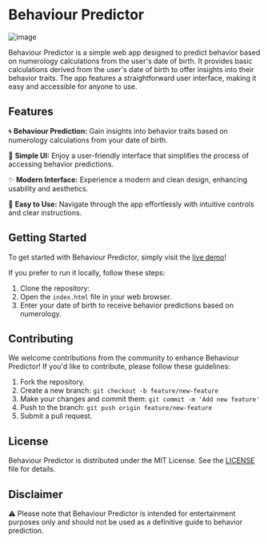 # Behaviour Predictor

![image](https://github.com/adityaguptareal/behaviour-prediction/assets/78353347/5e7c0d0f-1d7c-484a-8608-0bc0099c8631)


Behaviour Predictor is a simple web app designed to predict behavior based on numerology calculations from the user's date of birth. It provides basic calculations derived from the user's date of birth to offer insights into their behavior traits. The app features a straightforward user interface, making it easy and accessible for anyone to use.

## Features

🌀 **Behaviour Prediction:** Gain insights into behavior traits based on numerology calculations from your date of birth.

🎨 **Simple UI:** Enjoy a user-friendly interface that simplifies the process of accessing behavior predictions.

✨ **Modern Interface:** Experience a modern and clean design, enhancing usability and aesthetics.

🚀 **Easy to Use:** Navigate through the app effortlessly with intuitive controls and clear instructions.

## Getting Started

To get started with Behaviour Predictor, simply visit the [live demo](https://adityaguptareal.github.io/behaviour-pridictor/)!

If you prefer to run it locally, follow these steps:

1. Clone the repository:
2. Open the `index.html` file in your web browser.
3. Enter your date of birth to receive behavior predictions based on numerology.

## Contributing

We welcome contributions from the community to enhance Behaviour Predictor! If you'd like to contribute, please follow these guidelines:

1. Fork the repository.
2. Create a new branch: `git checkout -b feature/new-feature`
3. Make your changes and commit them: `git commit -m 'Add new feature'`
4. Push to the branch: `git push origin feature/new-feature`
5. Submit a pull request.

## License

Behaviour Predictor is distributed under the MIT License. See the [LICENSE](LICENSE) file for details.

## Disclaimer

⚠️ Please note that Behaviour Predictor is intended for entertainment purposes only and should not be used as a definitive guide to behavior prediction.

